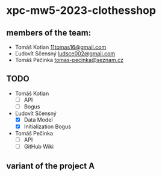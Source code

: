 # xpc-mw5-2023-clothesshop
## members of the team:
- Tomáš Kotian 11tomas16@gmail.com
- Ľudovít Sčensný ludsce002@gmail.com
- Tomáš Pečinka tomas-pecinka@seznam.cz
## TODO
- Tomáš Kotian
  - [ ] API
  - [ ] Bogus
- Ľudovít Sčensný
  - [x] Data Model
  - [x] Initialization Bogus
- Tomáš Pečinka
  - [ ] API
  - [ ] GitHub Wiki
## variant of the project A
